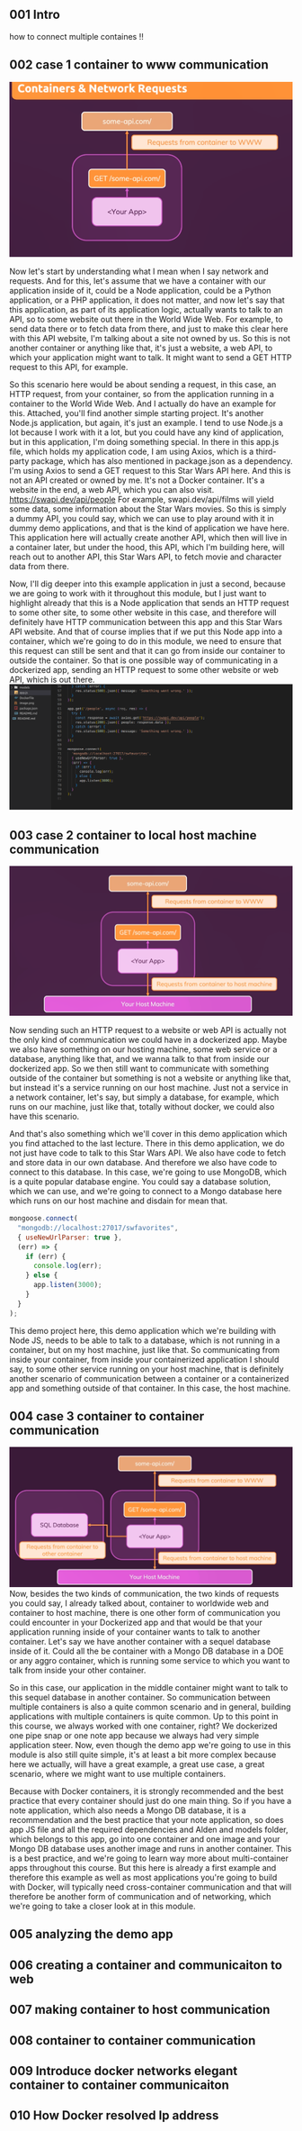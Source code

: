 ## 001 Intro

how to connect multiple containes !!

## 002 case 1 container to www communication

![alt text](image.png)

Now let's start by understanding what I mean when I say network and requests. And for this, let's assume that we have a container with our application inside of it, could be a Node application, could be a Python application, or a PHP application, it does not matter, and now let's say that this application, as part of its application logic, actually wants to talk to an API, so to some website out there in the World Wide Web. For example, to send data there or to fetch data from there, and just to make this clear here with this API website, I'm talking about a site not owned by us. So this is not another container or anything like that, it's just a website, a web API, to which your application might want to talk. It might want to send a GET HTTP request to this API, for example.

So this scenario here would be about sending a request, in this case, an HTTP request, from your container, so from the application running in a container to the World Wide Web. And I actually do have an example for this. Attached, you'll find another simple starting project. It's another Node.js application, but again, it's just an example. I tend to use Node.js a lot because I work with it a lot, but you could have any kind of application, but in this application, I'm doing something special. In there in this app.js file, which holds my application code, I am using Axios, which is a third-party package, which has also mentioned in package.json as a dependency. I'm using Axios to send a GET request to this Star Wars API here. And this is not an API created or owned by me. It's not a Docker container. It's a website in the end, a web API, which you can also visit.
https://swapi.dev/api/people
For example, swapi.dev/api/films will yield some data, some information about the Star Wars movies. So this is simply a dummy API, you could say, which we can use to play around with it in dummy demo applications, and that is the kind of application we have here. This application here will actually create another API, which then will live in a container later, but under the hood, this API, which I'm building here, will reach out to another API, this Star Wars API, to fetch movie and character data from there.

Now, I'll dig deeper into this example application in just a second, because we are going to work with it throughout this module, but I just want to highlight already that this is a Node application that sends an HTTP request to some other site, to some other website in this case, and therefore will definitely have HTTP communication between this app and this Star Wars API website. And that of course implies that if we put this Node app into a container, which we're going to do in this module, we need to ensure that this request can still be sent and that it can go from inside our container to outside the container. So that is one possible way of communicating in a dockerized app, sending an HTTP request to some other website or web API, which is out there.
![alt text](image-1.png)

## 003 case 2 container to local host machine communication

![alt text](image-2.png)

Now sending such an HTTP request to a website or web API is actually not the only kind of communication we could have in a dockerized app. Maybe we also have something on our hosting machine, some web service or a database, anything like that, and we wanna talk to that from inside our dockerized app. So we then still want to communicate with something outside of the container but something is not a website or anything like that, but instead it's a service running on our host machine. Just not a service in a network container, let's say, but simply a database, for example, which runs on our machine, just like that, totally without docker, we could also have this scenario.

And that's also something which we'll cover in this demo application which you find attached to the last lecture. There in this demo application, we do not just have code to talk to this Star Wars API. We also have code to fetch and store data in our own database. And therefore we also have code to connect to this database. In this case, we're going to use MongoDB, which is a quite popular database engine. You could say a database solution, which we can use, and we're going to connect to a Mongo database here which runs on our host machine and disdain for mean that.

```js
mongoose.connect(
  "mongodb://localhost:27017/swfavorites",
  { useNewUrlParser: true },
  (err) => {
    if (err) {
      console.log(err);
    } else {
      app.listen(3000);
    }
  }
);
```

This demo project here, this demo application which we're building with Node JS, needs to be able to talk to a database, which is not running in a container, but on my host machine, just like that. So communicating from inside your container, from inside your containerized application I should say, to some other service running on your host machine, that is definitely another scenario of communication between a container or a containerized app and something outside of that container. In this case, the host machine.

## 004 case 3 container to container communication

![alt text](image-3.png)
Now, besides the two kinds of communication, the two kinds of requests you could say, I already talked about, container to worldwide web and container to host machine, there is one other form of communication you could encounter in your Dockerized app and that would be that your application running inside of your container wants to talk to another container. Let's say we have another container with a sequel database inside of it. Could all the be container with a Mongo DB database in a DOE or any aggro container, which is running some service to which you want to talk from inside your other container.

So in this case, our application in the middle container might want to talk to this sequel database in another container. So communication between multiple containers is also a quite common scenario and in general, building applications with multiple containers is quite common. Up to this point in this course, we always worked with one container, right? We dockerized one pipe snap or one note app because we always had very simple application steer. Now, even though the demo app we're going to use in this module is also still quite simple, it's at least a bit more complex because here we actually, will have a great example, a great use case, a great scenario, where we might want to use multiple containers.

Because with Docker containers, it is strongly recommended and the best practice that every container should just do one main thing. So if you have a note application, which also needs a Mongo DB database, it is a recommendation and the best practice that your note application, so does app JS file and all the required dependencies and Alden and models folder, which belongs to this app, go into one container and one image and your Mongo DB database uses another image and runs in another container. This is a best practice, and we're going to learn way more about multi-container apps throughout this course. But this here is already a first example and therefore this example as well as most applications you're going to build with Docker, will typically need cross-container communication and that will therefore be another form of communication and of networking, which we're going to take a closer look at in this module.

## 005 analyzing the demo app

## 006 creating a container and communicaiton to web

## 007 making container to host communication

## 008 container to container communication

## 009 Introduce docker networks elegant container to container communicaiton

## 010 How Docker resolved Ip address
